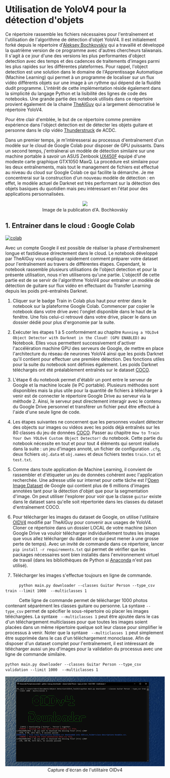 # Utilisation de YoloV4 pour la détection d'objets

Ce répertoire rassemble les fichiers nécessaires pour l'entraînement et l'utilisation de l'algorithme de détection d'objet YoloV4. Il est initialement forké depuis le répertoire d'[Aleksey Bochkovskiy](https://github.com/AlexeyAB/darknet) qui a travaillé et développé la quatrième version de ce programme avec d'autres chercheurs taïwanais. Il s'agit à ce jour d'une des versions les plus performantes d'object detection avec des temps et des cadences de traitements d'images parmi les plus rapides sur les différentes plateformes. Pour rappel, l'object detection est une solution dans le domaine de l'Apprentissage Automatique (Machine Learning) qui permet à un programme de localiser sur un flux vidéo différents objets sur une image à un rythme qui dépend de la fluidité dudit programme. L'intérêt de cette implémentation réside également dans la simplicité du langage Python et la lisibilité des lignes de code des notebooks. Une grande partie des notebook utilisés dans ce répertoire provient également de la chaine [TheAIGuy](https://www.youtube.com/channel/UCrydcKaojc44XnuXrfhlV8Q) qui a largement démocratisé le répertoire YoloV4.

Pour être clair d'emblée, le but de ce répertoire comme première expérience dans l'object detection est de détecter les objets guitare et personne dans le clip vidéo [Thunderstruck](https://www.youtube.com/watch?v=v2AC41dglnM) de ACDC. 

Dans un premier temps, je m'intéresserai au processus d'entraînement d'un modèle sur le cloud de Google Colab pour disposer de GPU puissants. Dans un second temps, j'entraînerai un modèle de détection similaire sur une machine portable à savoir un ASUS Zenbook [UX450F](https://www.asus.com/Laptops/For-Home/ZenBook/ZenBook-Pro-14-UX450/) équipé d'une modeste carte graphique GTX1050 MaxQ. La procédure est similaire pour les deux entraînements, mais tout le management de fichiers est effectué au niveau du cloud sur Google Colab ce qui facilite la démarche. Je me concentrerai sur la construction d'un nouveau modèle de détection : en effet, le modèle actuel de Darknet est très performant sur la détection des objets basiques du quotidien mais peu intéressant en l'état pour des applications personnalisées. 
 

<center><img src="https://miro.medium.com/max/320/1*vHWIzPbxmKQSZC6fOyK8Ug.gif" ...></center>
<center>Image de la publication d'A. Bochkovskiy</center>

## 1. Entrainer dans le cloud : Google Colab

[![colab](https://user-images.githubusercontent.com/4096485/86174097-b56b9000-bb29-11ea-9240-c17f6bacfc34.png)](https://colab.research.google.com/drive/1_GdoqCJWXsChrOiY8sZMr_zbr_fH-0Fg)

Avec un compte Google il est possible de réaliser la phase d'entraînement longue et fastidieuse drirectement dans le cloud. Le notebook développé par TheAIGuy vous explique rapidement comment préparer votre dataset pour l'entraînement au travers de différentes étapes. Cependant, le notebook rassemble plusieurs utilisations de l'object detection et pour la présente utilisation, nous n'en utiliserons qu'une partie. L'objectif de cette partie est de se servir de l'algorithme YoloV4 pour entraîner un modèle de détection de guitare sur flux vidéo en effectuant du Transfer Learning depuis les poids pré-entraînés Darknet. 

1. Cliquer sur le badge Train in Colab plus haut pour entrer dans le notebook sur la plateforme Google Colab. Commencer par copier le notebook dans votre drive avec l'onglet disponible dans le haut de la fenêtre. Une fois celui-ci retrouvé dans votre drive, placer le dans un dossier dédié pour plus d'ergonomie par la suite. 

2. Exécuter les étapes 1 à 5 conformément au chapitre `Running a YOLOv4 Object Detector with Darknet in the Cloud! (GPU ENABLED)` au Notebook. Elles vous permettent successivement d'activer l'accélération machine GPU des serveurs de Google, de mettre en place l'architecture du réseau de neurones YoloV4 ainsi que les poids Darknet qu'il contient pour effectuer une première détection. Des fonctions utiles pour la suite du notebook sont définies également. Les poids Darknet téléchargés ont été préalablement entraînés sur le dataset [COCO](https://cocodataset.org/#home).

3. L'étape 6 du notebook permet d'établir un pont entre le serveur de Google et la machine locale (le PC portable). Plusieurs méthodes sont disponibles mais la plus utile pour la quantité de fichiers à télécharger à venir est de connecter le répertoire Google Drive au serveur via la méthode 2. Ainsi, le serveur peut directement interagir avec le contenu du Google Drive personnel et transférer un fichier peut être effectué à l'aide d'une seule ligne de code. 

4. Les étapes suivantes ne concernent que les personnes voulant détecter des objects sur images ou vidéos avec les poids déjà entraînés sur les 80 classes du jeu de données [COCO](https://cocodataset.org/#home). Passer au chapitre `How to Train Your Own YOLOv4 Custom Object Detector!` du notebook. Cette partie du notebook nécessite en tout et pour tout 4 éléments qui seront réalisés dans la suite : un jeu d'images annoté, un fichier de configuration `.cfg`, deux fichiers `obj.data` et `obj.names` et deux fichiers textes `train.txt` et `test.txt`.

5. Comme dans toute application de Machine Learning, il convient de rassembler et d'étiqueter un jeu de données cohérent avec l'application recherchée. Une adresse utile sur internet pour cette tâche est l'[Open Image Dataset](https://storage.googleapis.com/openimages/web/index.html) de Google qui contient plus de 6 millions d'images annotées tant pour la détection d'objet que pour la segmentation d'image. On peut utiliser l'explorer pour voir que la classe `guitar` existe dans le dataset sans qu'elle soit répertoriée dans les classes du dataset d'entraînement COCO. 

6. Pour télécharger les images du dataset de Google, on utilise l'utilitaire [OIDV4](https://github.com/theAIGuysCode/OIDv4_ToolKit) modifié par TheAIGuy pour convenir aux usages de YoloV4. Cloner ce répertoire dans un dossier LOCAL de votre machine (sinon Google Drive va vouloir télécharger individuellement toutes les images que vous allez télécharger du dataset ce qui peut mener à une grosse perte de temps). Avec un invité de commande dans ce répertoire, lancer `pip install -r requirements.txt` qui permet de vérifier que les packages nécessaires sont bien installés dans l'environnement virtuel de travail (dans les bibliothèques de Python si [Anaconda](https://vintel38.github.io/2021/03/28/Anaconda/) n'est pas utilisé). 

7. Télécharger les images s'effectue toujours en ligne de commande. 

&nbsp;&nbsp;&nbsp;&nbsp;&nbsp;&nbsp;&nbsp;&nbsp;&nbsp;&nbsp;&nbsp;`python main.py downloader --classes Guitar Person --type_csv train --limit 1000  --multiclasses 1 `

&nbsp;&nbsp;&nbsp;&nbsp;&nbsp;&nbsp;&nbsp;&nbsp;&nbsp;&nbsp;&nbsp;Cette ligne de commande permet de télécharger 1000 photos contenant séparément les classes guitare ou personne. La syntaxe ``--type_csv`` permet de spécifier le sous-répertoire où placer les images téléchargées. La syntaxe ` --multiclasses 1` peut être ajoutée dans le cas d'un téléchargement multiclasses pour que toutes les images soient placées dans un même répertoire quelque soit leur classe pour simplifier le processus à venir. Noter que la syntaxe ` --multiclasses 1` peut simplement être supprimée dans le cas d'un téléchargement monoclasse. Afin de disposer d'un dataset complet pour l'entraînement, il est intéressant de télécharger aussi un jeu d'images pour la validation du processus avec une ligne de commande similaire. 

`python main.py downloader --classes Guitar Person --type_csv validation --limit 1000  --multiclasses 1 `

<center><img src="https://github.com/vintel38/Object-Detection/blob/main/OIDV4.PNG" ...></center>
<center>Capture d'écran de l'utilitaire OIDv4</center> 
